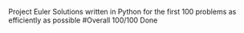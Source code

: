 Project Euler
 Solutions written in Python for the first 100 problems as efficiently as possible
#Overall 100/100 Done
